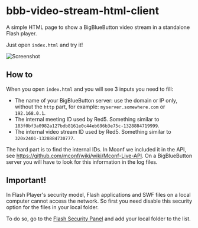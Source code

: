 # bbb-video-stream-html-client

A simple HTML page to show a BigBlueButton video stream in a standalone Flash player.

Just open `index.html` and try it!

![Screenshot](https://raw.github.com/daronco/bbb-video-stream-html-client/master/screenshot.png)

## How to

When you open `index.html` and you will see 3 inputs you need to fill:
* The name of your BigBlueButton server: use the domain or IP only, without the `http` part, for example: `myserver.somewhere.com` or `192.168.0.1`.
* The internal meeting ID used by Red5. Something similar to `183f0bf3a0982a127bdb8161e0c44eb696b3e75c-1328884719999`.
* The internal video stream ID used by Red5. Something similar to `320x2401-1328884730777`.

The hard part is to find the internal IDs. In Mconf we included it in the API, see https://github.com/mconf/wiki/wiki/Mconf-Live-API. On a BigBlueButton server you will have to look for this information in the log files.

## Important!

In Flash Player's security model, Flash applications and SWF files on a local computer cannot access the network.
So first you need disable this security option for the files in your local folder.

To do so, go to the [Flash Security Panel](http://www.macromedia.com/support/documentation/en/flashplayer/help/settings_manager04.html) and add your local folder to the list.
